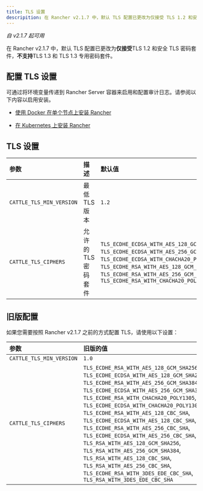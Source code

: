 ```yaml
---
title: TLS 设置
descripition: 在 Rancher v2.1.7 中，默认 TLS 配置已更改为仅接受 TLS 1.2 和安全 TLS 密码套件。不支持 TLS 1.3 和 TLS 1.3 专用密码套件。通过将环境变量传递到 Rancher Server 容器来启用和配置审计日志。请参阅以下内容以启用安装。
---
```


_自 v2.1.7 起可用_

在 Rancher v2.1.7 中，默认 TLS 配置已更改为**仅接受**TLS 1.2 和安全 TLS 密码套件，**不支持**TLS 1.3 和 TLS 1.3 专用密码套件。

## 配置 TLS 设置

可通过将环境变量传递到 Rancher Server 容器来启用和配置审计日志。请参阅以下内容以启用安装。

- [使用 Docker 在单个节点上安装 Rancher](/docs/rancher2/installation/other-installation-methods/single-node-docker/_index)

- [在 Kubernetes 上安装 Rancher](/docs/rancher2/installation/resources/chart-options/_index)

## TLS 设置

| 参数                     | 描述                | 默认值                                                                                                                                                                                                                                                | 可用选项                                                                   |
|:-------------------------|:--------------------|:------------------------------------------------------------------------------------------------------------------------------------------------------------------------------------------------------------------------------------------------------|:---------------------------------------------------------------------------|
| `CATTLE_TLS_MIN_VERSION` | 最低 TLS 版本       | `1.2`                                                                                                                                                                                                                                                 | `1.0`, `1.1`, `1.2`                                                        |
| `CATTLE_TLS_CIPHERS`     | 允许的 TLS 密码套件 | `TLS_ECDHE_ECDSA_WITH_AES_128_GCM_SHA256`, `TLS_ECDHE_ECDSA_WITH_AES_256_GCM_SHA384`, `TLS_ECDHE_ECDSA_WITH_CHACHA20_POLY1305`, `TLS_ECDHE_RSA_WITH_AES_128_GCM_SHA256`, `TLS_ECDHE_RSA_WITH_AES_256_GCM_SHA384`, `TLS_ECDHE_RSA_WITH_CHACHA20_POLY1305 ` | 请参阅 [Golang tls 常量](https://golang.org/pkg/crypto/tls/#pkg-constants) |

## 旧版配置

如果您需要按照 Rancher v2.1.7 之前的方式配置 TLS，请使用以下设置：

| 参数                     | 旧版的值                                                                                                                                                                                                                                                                                                                                                                                                                                                                                                                                                                                                                            |
|:-------------------------|:------------------------------------------------------------------------------------------------------------------------------------------------------------------------------------------------------------------------------------------------------------------------------------------------------------------------------------------------------------------------------------------------------------------------------------------------------------------------------------------------------------------------------------------------------------------------------------------------------------------------------------|
| `CATTLE_TLS_MIN_VERSION` | `1.0`                                                                                                                                                                                                                                                                                                                                                                                                                                                                                                                                                                                                                               |
| `CATTLE_TLS_CIPHERS`     | `TLS_ECDHE_RSA_WITH_AES_128_GCM_SHA256`, `TLS_ECDHE_ECDSA_WITH_AES_128_GCM_SHA256`, `TLS_ECDHE_RSA_WITH_AES_256_GCM_SHA384`, `TLS_ECDHE_ECDSA_WITH_AES_256_GCM_SHA384`, `TLS_ECDHE_RSA_WITH_CHACHA20_POLY1305`, `TLS_ECDHE_ECDSA_WITH_CHACHA20_POLY1305`, `TLS_ECDHE_RSA_WITH_AES_128_CBC_SHA`, `TLS_ECDHE_ECDSA_WITH_AES_128_CBC_SHA`, `TLS_ECDHE_RSA_WITH_AES_256_CBC_SHA`, `TLS_ECDHE_ECDSA_WITH_AES_256_CBC_SHA`, `TLS_RSA_WITH_AES_128_GCM_SHA256`, `TLS_RSA_WITH_AES_256_GCM_SHA384`, `TLS_RSA_WITH_AES_128_CBC_SHA`, `TLS_RSA_WITH_AES_256_CBC_SHA`, `TLS_ECDHE_RSA_WITH_3DES_EDE_CBC_SHA`, `TLS_RSA_WITH_3DES_EDE_CBC_SHA ` |

